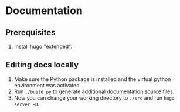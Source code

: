 #  Documentation

<!-- This directory houses the  documentation available at <https://docs..org/>. -->

## Prerequisites

 1. Install [hugo "extended"](https://gohugo.io/getting-started/installing/). 

## Editing docs locally

 1. Make sure the  Python package is installed and the virtual python environment was activated.
 2. Run `./build.py` to generate additional documentation source files.
 3. Now you can change your working directory to `./src` and run `hugo server -D`.
